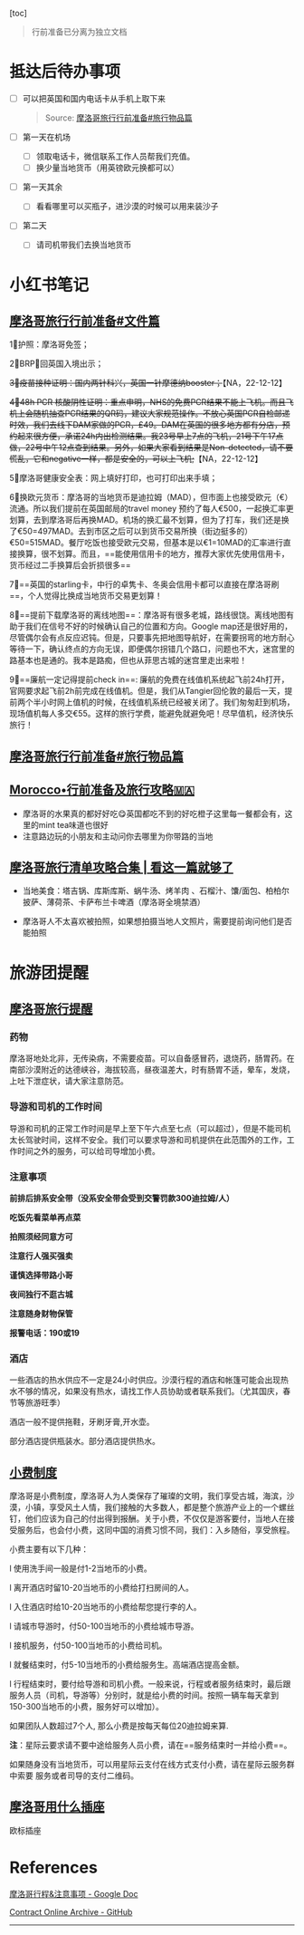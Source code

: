 [toc]

> 行前准备已分离为独立文档

# 抵达后待办事项

- [ ] 可以把英国和国内电话卡从手机上取下来

  > Source: [摩洛哥旅行行前准备#旅行物品篇](https://www.xiaohongshu.com/discovery/item/62769e46000000000102467a?app_platform=ios&app_version=7.56.1&share_from_user_hidden=true&type=normal&xhsshare=WeixinSession&appuid=5b0fc4d8e8ac2b7f69b1119e&apptime=1670811394)

- [ ] 第一天在机场
  - [ ] 领取电话卡，微信联系工作人员帮我们充值。
  - [ ] 换少量当地货币（用英镑欧元换都可以）
- [ ] 第一天其余
  - [ ] 看看哪里可以买瓶子，进沙漠的时候可以用来装沙子
- [ ] 第二天
  - [ ] 请司机带我们去换当地货币

# 小红书笔记

## [摩洛哥旅行行前准备#文件篇](http://xhslink.com/GTsUQl)

1⃣️护照：摩洛哥免签；

2⃣️BRP：回英国入境出示；

~~3⃣️疫苗接种证明：国内两针科兴，英国一针摩德纳booster；~~【NA，22-12-12】

~~4⃣️48h PCR 核酸阴性证明：重点申明，NHS的免费PCR结果不能上飞机。而且飞机上会随机抽查PCR结果的QR码，建议大家规范操作。不放心英国PCR自检邮递时效，我们去线下DAM家做的PCR，£49。DAM在英国的很多地方都有分店，预约起来很方便，承诺24h内出检测结果。我23号早上7点的飞机，21号下午17点做，22号中午12点查到结果。另外，如果大家看到结果是Non-detected，请不要慌乱，它和negative一样，都是安全的，可以上飞机;~~【NA，22-12-12】

5⃣️摩洛哥健康安全表：网上填好打印，也可打印出来手填；

6⃣️换欧元货币：摩洛哥的当地货币是迪拉姆（MAD），但市面上也接受欧元（€）流通。所以我们提前在英国邮局的travel money 预约了每人€500，一起换汇率更划算，去到摩洛哥后再换MAD。机场的换汇最不划算，但为了打车，我们还是换了€50=497MAD。去到市区之后可以到货币交易所换（街边挺多的）€50=515MAD。餐厅吃饭也接受欧元交易，但基本是以€1=10MAD的汇率进行直接换算，很不划算。而且，==能使用信用卡的地方，推荐大家优先使用信用卡，货币经过二手换算后会折损很多==

7⃣️==英国的starling卡，中行的卓隽卡、冬奥会信用卡都可以直接在摩洛哥刷==，个人觉得比换成当地货币交易更划算！

8⃣️==提前下载摩洛哥的离线地图==：摩洛哥有很多老城，路线很饶。离线地图有助于我们在信号不好的时候确认自己的位置和方向。Google map还是很好用的，尽管偶尔会有点反应迟钝。但是，只要事先把地图导航好，在需要拐弯的地方耐心等待一下，确认终点的方向无误，即便偶尔拐错几个路口，问题也不大，迷宫里的路基本也是通的。我本是路痴，但也从菲思古城的迷宫里走出来啦！

9⃣️==廉航一定记得提前check in==: 廉航的免费在线值机系统起飞前24h打开，官网要求起飞前2h前完成在线值机。但是，我们从Tangier回伦敦的最后一天，提前两个半小时网上值机的时候，在线值机系统已经被关闭了。我们匆匆赶到机场，现场值机每人多交€55。这样的旅行学费，能避免就避免吧！尽早值机，经济快乐旅行！

## [摩洛哥旅行行前准备#旅行物品篇](https://www.xiaohongshu.com/discovery/item/62769e46000000000102467a?app_platform=ios&app_version=7.56.1&share_from_user_hidden=true&type=normal&xhsshare=WeixinSession&appuid=5b0fc4d8e8ac2b7f69b1119e&apptime=1670811394)



## [Morocco•行前准备及旅行攻略🇲🇦](http://xhslink.com/XabVQl)

- 摩洛哥的水果真的都好好吃😋英国都吃不到的好吃橙子这里每一餐都会有，这里的mint tea味道也很好
- 注意路边玩的小朋友和主动问你去哪里为你带路的当地

## [摩洛哥旅行清单攻略合集 | 看这一篇就够了](https://www.xiaohongshu.com/discovery/item/627d2186000000002103a3ec?app_platform=ios&app_version=7.56.1&share_from_user_hidden=true&type=normal&xhsshare=WeixinSession&appuid=5b0fc4d8e8ac2b7f69b1119e&apptime=1670811194)

- 当地美食：塔吉锅、库斯库斯、蜗牛汤、烤羊肉 、石榴汁、馕/面包、柏柏尔披萨、薄荷茶、卡萨布兰卡啤酒（摩洛哥全境禁酒）

- 摩洛哥人不太喜欢被拍照，如果想拍摄当地人文照片，需要提前询问他们是否能拍照

# 旅游团提醒

## [摩洛哥旅行提醒](https://mp.weixin.qq.com/s/rUFfpoKLsdy9kggwiR1Xsg)

### 药物

摩洛哥地处北非，无传染病，不需要疫苗。可以自备感冒药，退烧药，肠胃药。在南部沙漠附近的达德峡谷，海拔较高，昼夜温差大，时有肠胃不适，晕车，发烧，上吐下泄症状，请大家注意防范。

### 导游和司机的工作时间

导游和司机的正常工作时间是早上至下午六点至七点（可以超过），但是不能司机太长驾驶时间，这样不安全。我们可以要求导游和司机提供在此范围外的工作，工作时间之外的服务，可以给司导增加小费。

### 注意事项

**前排后排系安全带（没系安全带会受到交警罚款300迪拉姆/人）**

**吃饭先看菜单再点菜**

**拍照须经同意方可**

**注意行人强买强卖**

**谨慎选择带路小哥**

**夜间独行不逛古城**

**注意随身财物保管**

**报警电话：190或19**

### 酒店

一些酒店的热水供应不一定是24小时供应。沙漠行程的酒店和帐篷可能会出现热水不够的情况，如果没有热水，请找工作人员协助或者联系我们。（尤其国庆，春节等旅游旺季）

酒店一般不提供拖鞋，牙刷牙膏,开水壶。

部分酒店提供瓶装水。部分酒店提供热水。

## [小费制度](https://mp.weixin.qq.com/s/__h2QG1liQHMj_NnVVRMGg)

摩洛哥是小费制度，摩洛哥人为人类保存了璀璨的文明，我们享受古城，海滨，沙漠，小镇，享受风土人情，我们接触的大多数人，都是整个旅游产业上的一个螺丝钉，他们应该为自己的付出得到报酬。关于小费，不仅仅是游客要付，当地人在接受服务后，也会付小费，这同中国的消费习惯不同，我们：入乡随俗，享受旅程。



小费主要有以下几种：

l 使用洗手间一般是付1-2当地币的小费。

l 离开酒店时留10-20当地币的小费给打扫房间的人。

l 入住酒店时给10-20当地币的小费给帮您提行李的人。

l 请城市导游时，付50-100当地币的小费给城市导游。

l 接机服务，付50-100当地币的小费给司机。

l 就餐结束时，付5-10当地币的小费给服务生。高端酒店提高金额。

l 行程结束时，要付给导游和司机小费。一般来说，行程或者服务结束时，最后跟服务人员（司机，导游等）分别时，就是给小费的时间。按照一辆车每天拿到150-300当地币的小费，服务好可以增加）。



如果团队人数超过7个人, 那么小费是按每天每位20迪拉姆来算.

**注**：星际云要求请不要中途给服务人员小费，请在==服务结束时一并给小费==。

如果随身没有当地货币，可以用星际云支付在线方式支付小费，请在星际云服务群中索要 服务或者司导的支付二维码。    

## [摩洛哥用什么插座](https://mp.weixin.qq.com/s/jAnrZND-lOz_vTPG3CKDmg)

欧标插座



# References

[摩洛哥行程&注意事项 - Google Doc](https://docs.google.com/document/d/1F-8e8Tnpmjr2hQNTpe6ti-AxWE3JUfSoHIAtIHuW9bM/edit)

[Contract Online Archive - GitHub]()

---

[^BUY]: 需要购买。
[^\*]: Pending.


